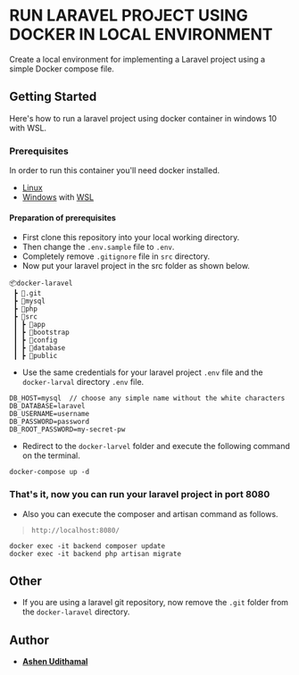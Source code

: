 # RUN LARAVEL PROJECT USING DOCKER IN LOCAL ENVIRONMENT

Create a local environment for implementing a Laravel project using a simple Docker compose file.

## Getting Started

Here's how to run a laravel project using docker container in windows 10 with WSL.

### Prerequisites


In order to run this container you'll need docker installed.

* [Linux](https://docs.docker.com/linux/started/)
* [Windows](https://docs.docker.com/windows/started) with [WSL](https://docs.microsoft.com/en-us/windows/wsl)

#### Preparation of prerequisites

* First clone this repository into your local working directory. 
* Then change the ```.env.sample``` file to ```.env```.
* Completely remove ```.gitignore``` file in ```src``` directory.
* Now put your laravel project in the src folder as shown below.

```
📦docker-laravel
 ┣ 📂.git
 ┣ 📂mysql
 ┣ 📂php
 ┣ 📂src
 ┃ ┣ 📂app
 ┃ ┣ 📂bootstrap
 ┃ ┣ 📂config
 ┃ ┣ 📂database
 ┃ ┣ 📂public
```

* Use the same credentials for your laravel project ```.env``` file and the ```docker-larval``` directory ```.env``` file.

```
DB_HOST=mysql  // choose any simple name without the white characters
DB_DATABASE=laravel
DB_USERNAME=username
DB_PASSWORD=password
DB_ROOT_PASSWORD=my-secret-pw
```

* Redirect to the ```docker-larvel``` folder and execute the following command on the terminal.

```
docker-compose up -d
```

### That's it, now you can run your laravel project in port 8080

* Also you can execute the composer and artisan command as follows.

>`http://localhost:8080/`

```
docker exec -it backend composer update
docker exec -it backend php artisan migrate
```

## Other

* If you are using a laravel git repository, now remove the ```.git``` folder from the ```docker-laravel``` directory.

## Author

* **[Ashen Udithamal](https://www.linkedin.com/in/ashenud/)** 
